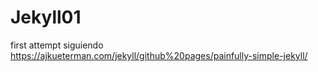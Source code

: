 # Jekyll01
first attempt siguiendo https://ajkueterman.com/jekyll/github%20pages/painfully-simple-jekyll/
